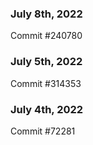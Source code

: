 ### July 8th, 2022

Commit #240780

### July 5th, 2022

Commit #314353


### July 4th, 2022

Commit #72281
